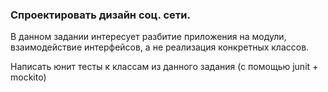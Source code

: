 ### Спроектировать дизайн соц. сети.
В данном задании интересует разбитие приложения на модули, взаимодействие интерфейсов, а не реализация конкретных классов.

Написать юнит тесты к классам из данного задания (с помощью junit + mockito)